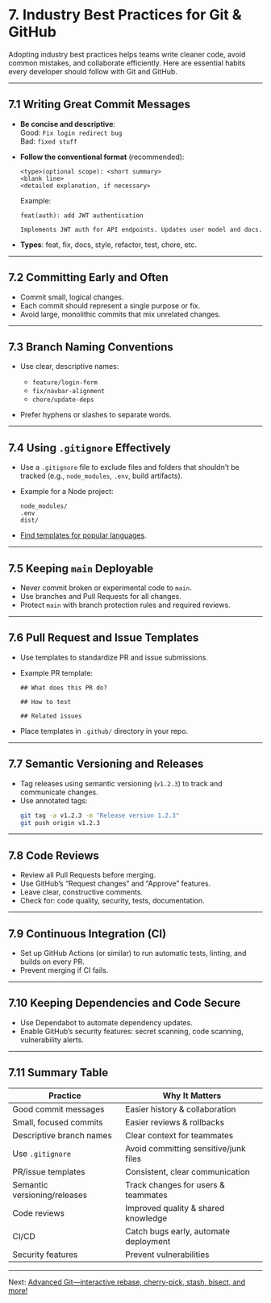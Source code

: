 # 7. Industry Best Practices for Git & GitHub

Adopting industry best practices helps teams write cleaner code, avoid common mistakes, and collaborate efficiently. Here are essential habits every developer should follow with Git and GitHub.

---

## 7.1 Writing Great Commit Messages

- **Be concise and descriptive**:  
  Good: `Fix login redirect bug`  
  Bad: `fixed stuff`
- **Follow the conventional format** (recommended):  
  ```
  <type>(optional scope): <short summary>
  <blank line>
  <detailed explanation, if necessary>
  ```
  Example:  
  ```
  feat(auth): add JWT authentication

  Implements JWT auth for API endpoints. Updates user model and docs.
  ```

- **Types**: feat, fix, docs, style, refactor, test, chore, etc.

---

## 7.2 Committing Early and Often

- Commit small, logical changes.
- Each commit should represent a single purpose or fix.
- Avoid large, monolithic commits that mix unrelated changes.

---

## 7.3 Branch Naming Conventions

- Use clear, descriptive names:
  - `feature/login-form`
  - `fix/navbar-alignment`
  - `chore/update-deps`

- Prefer hyphens or slashes to separate words.

---

## 7.4 Using `.gitignore` Effectively

- Use a `.gitignore` file to exclude files and folders that shouldn’t be tracked (e.g., `node_modules`, `.env`, build artifacts).
- Example for a Node project:
  ```
  node_modules/
  .env
  dist/
  ```

- [Find templates for popular languages](https://github.com/github/gitignore).

---

## 7.5 Keeping `main` Deployable

- Never commit broken or experimental code to `main`.
- Use branches and Pull Requests for all changes.
- Protect `main` with branch protection rules and required reviews.

---

## 7.6 Pull Request and Issue Templates

- Use templates to standardize PR and issue submissions.
- Example PR template:
  ```
  ## What does this PR do?

  ## How to test

  ## Related issues
  ```

- Place templates in `.github/` directory in your repo.

---

## 7.7 Semantic Versioning and Releases

- Tag releases using semantic versioning (`v1.2.3`) to track and communicate changes.
- Use annotated tags:
  ```bash
  git tag -a v1.2.3 -m "Release version 1.2.3"
  git push origin v1.2.3
  ```

---

## 7.8 Code Reviews

- Review all Pull Requests before merging.
- Use GitHub’s “Request changes” and “Approve” features.
- Leave clear, constructive comments.
- Check for: code quality, security, tests, documentation.

---

## 7.9 Continuous Integration (CI)

- Set up GitHub Actions (or similar) to run automatic tests, linting, and builds on every PR.
- Prevent merging if CI fails.

---

## 7.10 Keeping Dependencies and Code Secure

- Use Dependabot to automate dependency updates.
- Enable GitHub’s security features: secret scanning, code scanning, vulnerability alerts.

---

## 7.11 Summary Table

| Practice                        | Why It Matters                            |
|----------------------------------|-------------------------------------------|
| Good commit messages             | Easier history & collaboration            |
| Small, focused commits           | Easier reviews & rollbacks                |
| Descriptive branch names         | Clear context for teammates               |
| Use `.gitignore`                 | Avoid committing sensitive/junk files     |
| PR/issue templates               | Consistent, clear communication           |
| Semantic versioning/releases     | Track changes for users & teammates       |
| Code reviews                     | Improved quality & shared knowledge       |
| CI/CD                            | Catch bugs early, automate deployment     |
| Security features                | Prevent vulnerabilities                   |

---

Next: [Advanced Git—interactive rebase, cherry-pick, stash, bisect, and more!](./08-advanced-git-for-developers.md)
